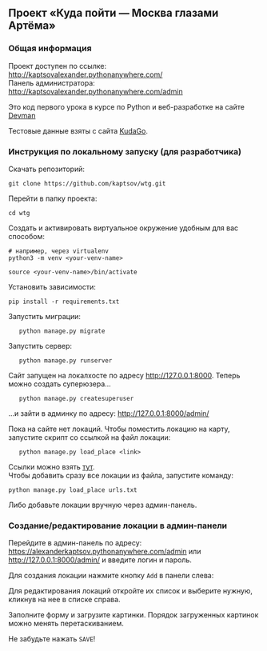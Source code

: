 ## Проект «Куда пойти — Москва глазами Артёма»    

### Общая информация

Проект доступен по ссылке: http://kaptsovalexander.pythonanywhere.com/  
Панель администратора: http://kaptsovalexander.pythonanywhere.com/admin

Это код первого урока в курсе по Python и веб-разработке на сайте [Devman](https://dvmn.org)

Тестовые данные взяты с сайта [KudaGo](https://kudago.com/).

### Инструкция по локальному запуску (для разработчика)

Скачать репозиторий:

   ```
   git clone https://github.com/kaptsov/wtg.git
   ```

Перейти в папку проекта:

   ```
   cd wtg
   ```

Создать и активировать виртуальное окружение удобным для вас способом:
   ```
   # например, через virtualenv
   python3 -m venv <your-venv-name>
   
   source <your-venv-name>/bin/activate
   ```

Установить зависимости:

   ```
   pip install -r requirements.txt
   ```

Запустить миграции:

```
   python manage.py migrate
   ```

Запустить сервер:

```
   python manage.py runserver
   ```

Сайт запущен на локалхосте по адресу http://127.0.0.1:8000. Теперь можно создать суперюзера...

```
   python manage.py createsuperuser
   ```

...и зайти в админку по адресу: http://127.0.0.1:8000/admin/

Пока на сайте нет локаций. Чтобы поместить локацию на карту, запустите скрипт cо ссылкой на файл локации:

```
   python manage.py load_place <link>
   ```

Ссылки можно взять [тут](urls.txt).    
Чтобы добавить сразу все локации из файла, запустите команду:

   ```
   python manage.py load_place urls.txt
   ```

Либо добавьте локации вручную через админ-панель.

### Создание/редактирование локации в админ-панели

Перейдите в админ-панель по адресу: https://alexanderkaptsov.pythonanywhere.com/admin или http://127.0.0.1:8000/admin/ и введите
логин и пароль.

Для создания локации нажмите кнопку ```Add``` в панели слева:

Для редактирования локаций откройте их список и выберите нужную, кликнув на нее в списке справа.

Заполните форму и загрузите картинки. Порядок загруженных картинок можно менять перетаскиванием.

Не забудьте нажать ```SAVE```!
   
